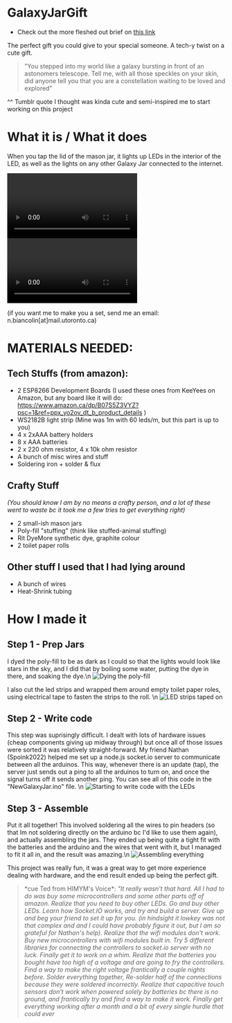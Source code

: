 # GalaxyJarGift

- Check out the more fleshed out brief on [this link](https://nbiancolin.github.io/GalaxyJar)

The perfect gift you could give to your special someone. A tech-y twist on a cute gift.

> "You stepped into my world like a galaxy bursting in front of an astonomers telescope. Tell me, with all those speckles on your skin, did anyone tell you that you are a constellation waiting to be loved and explored"

^^ Tumblr quote I thought was kinda cute and semi-inspired me to start working on this project

# What it is / What it does

When you tap the lid of the mason jar, it lights up LEDs in the interior of the LED, as well as the lights on any other Galaxy Jar connected to the internet.

![](./img/video1.mp4)
![](./img/video2.mp4)

(if you want me to make you a set, send me an email: n.biancolin[at]mail.utoronto.ca)

# MATERIALS NEEDED:

## Tech Stuffs (from amazon):

- 2 ESP8266 Development Boards (I used these ones from KeeYees on Amazon, but any board like it will do: https://www.amazon.ca/dp/B07S5Z3VYZ?psc=1&ref=ppx_yo2ov_dt_b_product_details )
- WS2182B light strip (Mine was 1m with 60 leds/m, but this part is up to you)
- 4 x 2xAAA battery holders
- 8 x AAA batteries
- 2 x 220 ohm resistor, 4 x 10k ohm resistor
- A bunch of misc wires and stuff
- Soldering iron + solder & flux


## Crafty Stuff
*(You should know I am by no means a crafty person, and a lot of these went to waste bc it took me a few tries to get everything right)*
- 2 small-ish mason jars 
- Poly-fill "stuffing" (think like stuffed-animal stuffing)
- Rit DyeMore synthetic dye, graphite colour
- 2 toilet paper rolls

## Other stuff I used that I had lying around
- A bunch of wires
- Heat-Shrink tubing

# How I made it

## Step 1 - Prep Jars

I dyed the poly-fill to be as dark as I could so that the lights would look like stars in the sky, and I did that by boiling some water, putting the dye in there, and soaking the dye.\n
![Dying the poly-fill](./img/step1-1.jpg) 

I also cut the led strips and wrapped them around empty toilet paper roles, using electrical tape to fasten the strips to the roll. \n
![LED strips taped on](./img/step1-2.jpg)

## Step 2 - Write code

This step was suprisingly difficult. I dealt with lots of hardware issues (cheap components giving up midway through) but once all of those issues were sorted it was relatively straight-forward. My friend Nathan (Spoink2022) helped me set up a node.js socket.io server to communicate between all the arduinos. This way, whenever there is an update (tap), the server just sends out a ping to all the arduinos to turn on, and once the signal turns off it sends another ping. You can see all of this code in the "NewGalaxyJar.ino" file. \n
![Starting to write code with the LEDs](./img/step2-1.jpg)

## Step 3 - Assemble

Put it all together! This involved soldering all the wires to pin headers (so that Im not soldering directly on the arduino bc I'd like to use them again), and actually assembling the jars. They ended up being quite a tight fit with the batteries and the arduino and the wires that went with it, but I managed to fit it all in, and the result was amazing.\n
![Assembling everything](./img/step3-1.jpg)


This project was really fun, it was a great way to get more experience dealing with hardware, and the end result ended up being the perfect gift.



> \*cue Ted from HIMYM's Voice\*: *"It really wasn't that hard. 
All I had to do was buy some microcontrollers and some other parts off of amazon. Realize that you need to buy other LEDs. Go and buy other LEDs. Learn how Socket.IO works, and try and build a server. Give up and beg your friend to set it up for you. (in hindsight it lowkey was not that complex and and I could have probably figure it out, but I am so grateful for Nathan's help). Realize that the wifi modules don't work. Buy new microcontrollers with wifi modules built in. Try 5 different libraries for connecting the controllers to socket.io server with no luck. Finally get it to work on a whim. Realize that the batteries you bought have too high of a voltage and are going to fry the controllers. Find a way to make the right voltage frantically a couple nights before. Solder everything together, Re-solder half of the connections because they were soldered incorrectly. Realize that capacitive touch sensors don't work when powered solely by batteries bc there is no ground, and frantically try and find a way to make it work. Finally get everything working after a month and a bit of every single hurdle that could ever*
